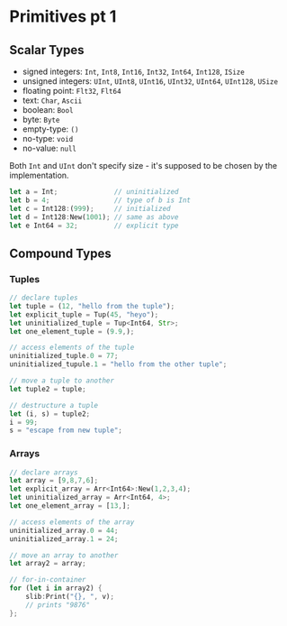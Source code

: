 # Primitives pt 1

## Scalar Types

- signed integers: `Int`, `Int8`, `Int16`, `Int32`, `Int64`, `Int128`, `ISize`
- unsigned integers: `UInt`, `UInt8`, `UInt16`, `UInt32`, `UInt64`, `UInt128`, `USize`
- floating point: `Flt32`, `Flt64`
- text: `Char`, `Ascii`
- boolean: `Bool`
- byte: `Byte`
- empty-type: `()`
- no-type: `void`
- no-value: `null`

Both `Int` and `UInt` don't specify size - it's supposed to be chosen by the implementation.

```rust
let a = Int;              // uninitialized
let b = 4;                // type of b is Int
let c = Int128:(999);     // initialized
let d = Int128:New(1001); // same as above
let e Int64 = 32;         // explicit type
```

## Compound Types

### Tuples

```rust
// declare tuples
let tuple = (12, "hello from the tuple");
let explicit_tuple = Tup(45, "heyo");
let uninitialized_tuple = Tup<Int64, Str>;
let one_element_tuple = (9.9,);

// access elements of the tuple
uninitialized_tuple.0 = 77;
uninitialized_tupule.1 = "hello from the other tuple";

// move a tuple to another
let tuple2 = tuple;

// destructure a tuple
let (i, s) = tuple2;
i = 99;
s = "escape from new tuple";
```

### Arrays

```rust
// declare arrays
let array = [9,8,7,6];
let explicit_array = Arr<Int64>:New(1,2,3,4);
let uninitialized_array = Arr<Int64, 4>;
let one_element_array = [13,];

// access elements of the array
uninitialized_array.0 = 44;
uninitialized_array.1 = 24;

// move an array to another
let array2 = array;

// for-in-container
for (let i in array2) {
    slib:Print("{}, ", v);
    // prints "9876"
};
```

